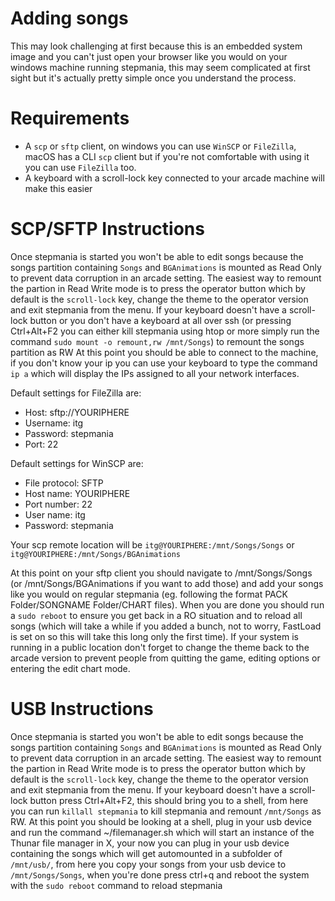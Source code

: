 # Adding songs
This may look challenging at first because this is an embedded system image and you can't just open your browser like you would on your windows machine running stepmania, this may seem complicated at first sight but it's actually pretty simple once you understand the process.

# Requirements
- A `scp` or `sftp` client, on windows you can use `WinSCP` or `FileZilla`, macOS has a CLI `scp` client but if you're not comfortable with using it you can use `FileZilla` too.
- A keyboard with a scroll-lock key connected to your arcade machine will make this easier

# SCP/SFTP Instructions
Once stepmania is started you won't be able to edit songs because the songs partition containing `Songs` and `BGAnimations` is mounted as Read Only to prevent data corruption in an arcade setting.
The easiest way to remount the partion in Read Write mode is to press the operator button which by default is the `scroll-lock` key, change the theme to the operator version and exit stepmania from the menu.
If your keyboard doesn't have a scroll-lock button or you don't have a keyboard at all over ssh (or pressing Ctrl+Alt+F2 you can either kill stepmania using htop or more simply run the command `sudo mount -o remount,rw /mnt/Songs`) to remount the songs partition as RW
At this point you should be able to connect to the machine, if you don't know your ip you can use your keyboard to type the command `ip a` which will display the IPs assigned to all your network interfaces.

Default settings for FileZilla are:
- Host: sftp://YOURIPHERE
- Username: itg
- Password: stepmania
- Port: 22

Default settings for WinSCP are:
- File protocol: SFTP
- Host name: YOURIPHERE
- Port number: 22
- User name: itg
- Password: stepmania

Your scp remote location will be `itg@YOURIPHERE:/mnt/Songs/Songs` or `itg@YOURIPHERE:/mnt/Songs/BGAnimations`

At this point on your sftp client you should navigate to /mnt/Songs/Songs (or /mnt/Songs/BGAnimations if you want to add those) and add your songs like you would on regular stepmania (eg. following the format PACK Folder/SONGNAME Folder/CHART files).
When you are done you should run a `sudo reboot` to ensure you get back in a RO situation and to reload all songs (which will take a while if you added a bunch, not to worry, FastLoad is set on so this will take this long only the first time). If your system is running in a public location don't forget to change the theme back to the arcade version to prevent people from quitting the game, editing options or entering the edit chart mode.

# USB Instructions
Once stepmania is started you won't be able to edit songs because the songs partition containing `Songs` and `BGAnimations` is mounted as Read Only to prevent data corruption in an arcade setting.
The easiest way to remount the partion in Read Write mode is to press the operator button which by default is the `scroll-lock` key, change the theme to the operator version and exit stepmania from the menu.
If your keyboard doesn't have a scroll-lock button press Ctrl+Alt+F2, this should bring you to a shell, from here you can run `killall stepmania` to kill stepmania and remount `/mnt/Songs` as RW.
At this point you should be looking at a shell, plug in your usb device and run the command ~/filemanager.sh which will start an instance of the Thunar file manager in X, your now you can plug in your usb device containing the songs which will get automounted in a subfolder of `/mnt/usb/`, from here you copy your songs from your usb device to `/mnt/Songs/Songs`, when you're done press ctrl+q and reboot the system with the `sudo reboot` command to reload stepmania